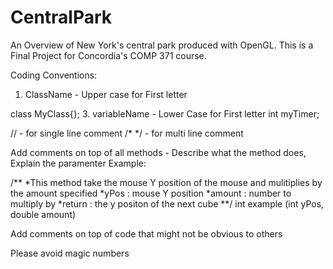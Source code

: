# CentralPark
An Overview of New York's central park produced with OpenGL. This is a Final Project for Concordia's COMP 371 course.

Coding Conventions:

1. ClassName - Upper case for First letter
 
class MyClass{};
3. variableName - Lower Case for First letter
int myTimer;

// - for single line comment
/* */ - for multi line comment


Add comments on top of all methods - Describe what the method does, Explain the paramenter
Example:

/**
  *This method take the mouse Y position of the mouse and mulitiplies by the amount specified
  *yPos : mouse Y position
  *amount : number to multiply by
  *return : the y positon of the next cube
  **/
int example (int yPos, double amount)

Add comments on top of code that might not be obvious to others


Please avoid magic numbers

